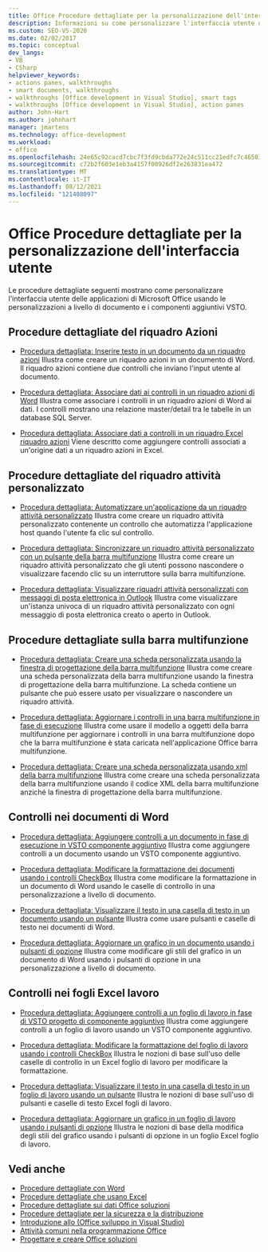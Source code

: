 ```yaml
---
title: Office Procedure dettagliate per la personalizzazione dell'interfaccia utente
description: Informazioni su come personalizzare l'interfaccia utente delle applicazioni Microsoft Office usando personalizzazioni a livello di documento e VSTO componenti aggiuntivi.
ms.custom: SEO-VS-2020
ms.date: 02/02/2017
ms.topic: conceptual
dev_langs:
- VB
- CSharp
helpviewer_keywords:
- actions panes, walkthroughs
- smart documents, walkthroughs
- walkthroughs [Office development in Visual Studio], smart tags
- walkthroughs [Office development in Visual Studio], action panes
author: John-Hart
ms.author: johnhart
manager: jmartens
ms.technology: office-development
ms.workload:
- office
ms.openlocfilehash: 24e65c92cacd7cbc7f3fd9cbda772e24c511cc21edfc7c465034af70557fe2a4
ms.sourcegitcommit: c72b2f603e1eb3a4157f00926df2e263831ea472
ms.translationtype: MT
ms.contentlocale: it-IT
ms.lasthandoff: 08/12/2021
ms.locfileid: "121408097"
---
```

# <a name="office-ui-customization-walkthroughs"></a>Office Procedure dettagliate per la personalizzazione dell'interfaccia utente
  Le procedure dettagliate seguenti mostrano come personalizzare l'interfaccia utente delle applicazioni di Microsoft Office usando le personalizzazioni a livello di documento e i componenti aggiuntivi VSTO.

## <a name="actions-pane-walkthroughs"></a>Procedure dettagliate del riquadro Azioni
- [Procedura dettagliata: Inserire testo in un documento da un riquadro azioni](../vsto/walkthrough-inserting-text-into-a-document-from-an-actions-pane.md) Illustra come creare un riquadro azioni in un documento di Word. Il riquadro azioni contiene due controlli che inviano l'input utente al documento.

- [Procedura dettagliata: Associare dati ai controlli in un riquadro azioni di Word](../vsto/walkthrough-binding-data-to-controls-on-a-word-actions-pane.md) Illustra come associare i controlli in un riquadro azioni di Word ai dati. I controlli mostrano una relazione master/detail tra le tabelle in un database SQL Server.

- [Procedura dettagliata: Associare dati a controlli in un riquadro Excel riquadro azioni](../vsto/walkthrough-binding-data-to-controls-on-an-excel-actions-pane.md) Viene descritto come aggiungere controlli associati a un'origine dati a un riquadro azioni in Excel.

## <a name="custom-task-pane-walkthroughs"></a>Procedure dettagliate del riquadro attività personalizzato
- [Procedura dettagliata: Automatizzare un'applicazione da un riquadro attività personalizzato](../vsto/walkthrough-automating-an-application-from-a-custom-task-pane.md) Illustra come creare un riquadro attività personalizzato contenente un controllo che automatizza l'applicazione host quando l'utente fa clic sul controllo.

- [Procedura dettagliata: Sincronizzare un riquadro attività personalizzato con un pulsante della barra multifunzione](../vsto/walkthrough-synchronizing-a-custom-task-pane-with-a-ribbon-button.md) Illustra come creare un riquadro attività personalizzato che gli utenti possono nascondere o visualizzare facendo clic su un interruttore sulla barra multifunzione.

- [Procedura dettagliata: Visualizzare riquadri attività personalizzati con messaggi di posta elettronica in Outlook](../vsto/walkthrough-displaying-custom-task-panes-with-e-mail-messages-in-outlook.md) Illustra come visualizzare un'istanza univoca di un riquadro attività personalizzato con ogni messaggio di posta elettronica creato o aperto in Outlook.

## <a name="ribbon-walkthroughs"></a>Procedure dettagliate sulla barra multifunzione
- [Procedura dettagliata: Creare una scheda personalizzata usando la finestra di progettazione della barra multifunzione](../vsto/walkthrough-creating-a-custom-tab-by-using-the-ribbon-designer.md) Illustra come creare una scheda personalizzata della barra multifunzione usando la finestra di progettazione della barra multifunzione. La scheda contiene un pulsante che può essere usato per visualizzare o nascondere un riquadro attività.

- [Procedura dettagliata: Aggiornare i controlli in una barra multifunzione in fase di esecuzione](../vsto/walkthrough-updating-the-controls-on-a-ribbon-at-run-time.md) Illustra come usare il modello a oggetti della barra multifunzione per aggiornare i controlli in una barra multifunzione dopo che la barra multifunzione è stata caricata nell'applicazione Office barra multifunzione.

- [Procedura dettagliata: Creare una scheda personalizzata usando xml della barra multifunzione](../vsto/walkthrough-creating-a-custom-tab-by-using-ribbon-xml.md) Illustra come creare una scheda personalizzata della barra multifunzione usando il codice XML della barra multifunzione anziché la finestra di progettazione della barra multifunzione.

## <a name="controls-on-word-documents"></a>Controlli nei documenti di Word
- [Procedura dettagliata: Aggiungere controlli a un documento in fase di esecuzione in VSTO componente aggiuntivo](../vsto/walkthrough-adding-controls-to-a-document-at-run-time-in-a-vsto-add-in.md) Illustra come aggiungere controlli a un documento usando un VSTO componente aggiuntivo.

- [Procedura dettagliata: Modificare la formattazione dei documenti usando i controlli CheckBox](../vsto/walkthrough-changing-document-formatting-using-checkbox-controls.md) Illustra come modificare la formattazione in un documento di Word usando le caselle di controllo in una personalizzazione a livello di documento.

- [Procedura dettagliata: Visualizzare il testo in una casella di testo in un documento usando un pulsante](../vsto/walkthrough-displaying-text-in-a-text-box-in-a-document-using-a-button.md) Illustra come usare pulsanti e caselle di testo nei documenti di Word.

- [Procedura dettagliata: Aggiornare un grafico in un documento usando i pulsanti di opzione](../vsto/walkthrough-updating-a-chart-in-a-document-using-radio-buttons.md) Illustra come modificare gli stili del grafico in un documento di Word usando i pulsanti di opzione in una personalizzazione a livello di documento.

## <a name="controls-on-excel-worksheets"></a>Controlli nei fogli Excel lavoro
- [Procedura dettagliata: Aggiungere controlli a un foglio di lavoro in fase di VSTO progetto di componente aggiuntivo](../vsto/walkthrough-adding-controls-to-a-worksheet-at-run-time-in-vsto-add-in-project.md) Illustra come aggiungere controlli a un foglio di lavoro usando un VSTO componente aggiuntivo.

- [Procedura dettagliata: Modificare la formattazione del foglio di lavoro usando i controlli CheckBox](../vsto/walkthrough-changing-worksheet-formatting-using-checkbox-controls.md) Illustra le nozioni di base sull'uso delle caselle di controllo in un Excel foglio di lavoro per modificare la formattazione.

- [Procedura dettagliata: Visualizzare il testo in una casella di testo in un foglio di lavoro usando un pulsante](../vsto/walkthrough-displaying-text-in-a-text-box-in-a-worksheet-using-a-button.md) Illustra le nozioni di base sull'uso di pulsanti e caselle di testo Excel fogli di lavoro.

- [Procedura dettagliata: Aggiornare un grafico in un foglio di lavoro usando i pulsanti di opzione](../vsto/walkthrough-updating-a-chart-in-a-worksheet-using-radio-buttons.md) Illustra le nozioni di base della modifica degli stili del grafico usando i pulsanti di opzione in un foglio Excel foglio di lavoro.

## <a name="see-also"></a>Vedi anche
- [Procedure dettagliate con Word](../vsto/walkthroughs-using-word.md)
- [Procedure dettagliate che usano Excel](../vsto/walkthroughs-using-excel.md)
- [Procedure dettagliate sui dati Office soluzioni](../vsto/data-in-office-solutions-walkthroughs.md)
- [Procedure dettagliate per la sicurezza e la distribuzione](../vsto/security-and-deployment-walkthroughs.md)
- [Introduzione allo &#40;Office sviluppo in Visual Studio&#41;](../vsto/getting-started-office-development-in-visual-studio.md)
- [Attività comuni nella programmazione Office](../vsto/common-tasks-in-office-programming.md)
- [Progettare e creare Office soluzioni](../vsto/designing-and-creating-office-solutions.md)
